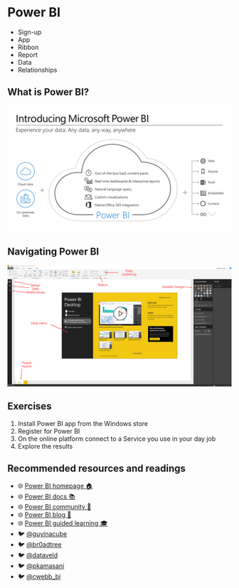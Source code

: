 # Power BI
- Sign-up
- App
- Ribbon
- Report
- Data
- Relationships

## What is Power BI?
![Power BI Microsoft View](img/powerbimsftintro.png)

## Navigating Power BI
![Power BI bits and pieces](img/powerbihome.jpg)

## Exercises
1. Install Power BI app from the Windows store
1. Register for Power BI
1. On the online platform connect to a Service you use in your day job
1. Explore the results

## Recommended resources and readings
- :globe_with_meridians: [Power BI homepage :house:](http://powerbi.microsoft.com)
- :globe_with_meridians: [Power BI docs :books:](http://support.powerbi.com/)
- :globe_with_meridians: [Power BI community :dancers:](http://community.powerbi.com/)
- :globe_with_meridians: [Power BI blog :page_facing_up:](http://blogs.msdn.com/b/powerbi/)
- :globe_with_meridians: [Power BI guided learning :mortar_board:](https://docs.microsoft.com/en-us/power-bi/guided-learning/index)
- :bird: [@guyinacube](https://twitter.com/guyinacube)
- :bird: [@br0adtree](https://twitter.com/Br0adtree)
- :bird: [@dataveld](https://twitter.com/dataveld)
- :bird: [@pkamasani](https://twitter.com/pkamasani)
- :bird: [@cwebb_bi](https://twitter.com/cwebb_bi)
